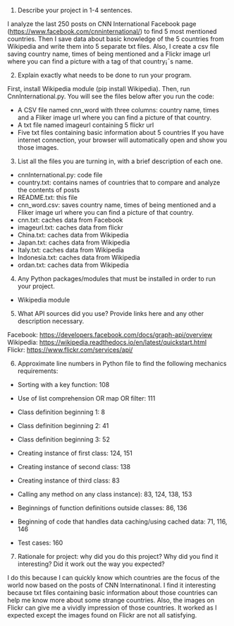 1. Describe your project in 1-4 sentences. 

I analyze the last 250 posts on CNN International Facebook page (https://www.facebook.com/cnninternational/) to find 5 most mentioned countries. Then I save data about basic knowledge of the 5 countries from Wikipedia and write them into 5 separate txt files. Also, I create a csv file saving country name, times of being mentioned and a Flickr image url where you can find a picture with a tag of that country¡¯s name.

2. Explain exactly what needs to be done to run your program.

First, install Wikipedia module (pip install Wikipedia).
Then, run CnnInternational.py.
You will see the files below after you run the code:
* A CSV file named cnn_word with three columns: country name, times and a Fliker image url where you can find a picture of that country.
* A txt file named imageurl containing 5 flickr url
* Five txt files containing basic information about 5 countries
If you have internet connection, your browser will automatically open and show you those images. 

3. List all the files you are turning in, with a brief description of each one. 

* cnnInternational.py: code file
* country.txt: contains names of countries that to compare and analyze the contents of posts
* README.txt: this file
* cnn_word.csv: saves country name, times of being mentioned and a Fliker image url where you can find a picture of that country.
* cnn.txt: caches data from Facebook
* imageurl.txt: caches data from flickr
* China.txt: caches data from Wikipedia
* Japan.txt: caches data from Wikipedia
* Italy.txt: caches data from Wikipedia
* Indonesia.txt: caches data from Wikipedia
* ordan.txt: caches data from Wikipedia


4. Any Python packages/modules that must be installed in order to run your project.

* Wikipedia module


5. What API sources did you use? Provide links here and any other description necessary.

Facebook: https://developers.facebook.com/docs/graph-api/overview	
Wikipedia: https://wikipedia.readthedocs.io/en/latest/quickstart.html	
Flickr: https://www.flickr.com/services/api/

6. Approximate line numbers in Python file to find the following mechanics requirements:

- Sorting with a key function: 108
- Use of list comprehension OR map OR filter: 111

- Class definition beginning 1: 8
- Class definition beginning 2: 41
- Class definition beginning 3: 52

- Creating instance of first class: 124, 151
- Creating instance of second class: 138
- Creating instance of third class: 83

- Calling any method on any class instance): 83, 124, 138, 153
- Beginnings of function definitions outside classes: 86, 136
- Beginning of code that handles data caching/using cached data: 71, 116, 146
- Test cases: 160

7. Rationale for project: why did you do this project? Why did you find it interesting? Did it work out the way you expected?

I do this because I can quickly know which countries are the focus of the world now based on the posts of CNN Internatinonal.
I find it interesting because txt files containing basic information about those countries can help me know more about some strange countries. Also, the images on Flickr can give me a vividly impression of those countries.
It worked as I expected except the images found on Flickr are not all satisfying. 

